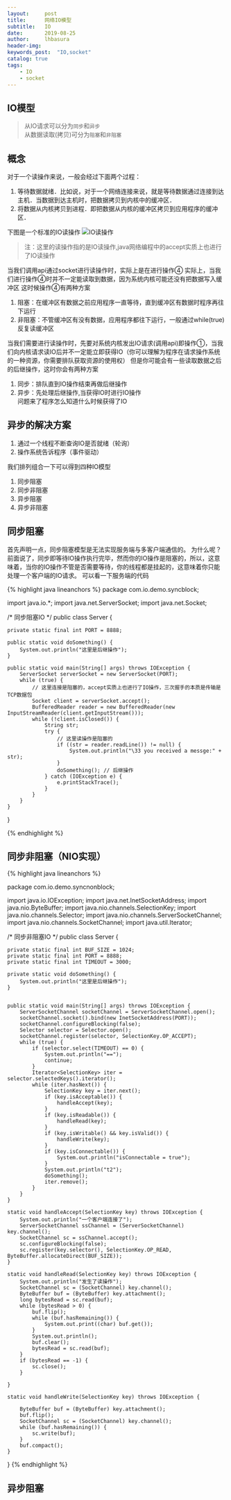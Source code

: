 ```yaml
---  
layout:     post
title:      网络IO模型
subtitle:   IO
date:       2019-08-25
author:     lhbasura
header-img: 
keywords_post:  "IO,socket"
catalog: true
tags:
    - IO
    - socket  
---  
```

## IO模型
> 从IO请求可以分为`同步`和`异步`   
> 从数据读取(拷贝)可分为`阻塞`和`非阻塞`  
 
## 概念
对于一个读操作来说，一般会经过下面两个过程：  
1. 等待数据就绪．比如说，对于一个网络连接来说，就是等待数据通过连接到达主机．当数据到达主机时，把数据拷贝到内核中的缓冲区．
2. 将数据从内核拷贝到进程．即把数据从内核的缓冲区拷贝到应用程序的缓冲区．    

下图是一个标准的IO读操作
![IO读操作](/img/io.png)

> 注：这里的读操作指的是IO读操作,java网络编程中的accept实质上也进行了IO读操作

当我们调用api通过socket进行读操作时，实际上是在进行操作④
实际上，当我们进行操作④时并不一定能读取到数据，因为系统内核可能还没有把数据写入缓冲区
这时候操作④有两种方案  
1. 阻塞：在缓冲区有数据之前应用程序一直等待，直到缓冲区有数据时程序再往下运行
2. 非阻塞：不管缓冲区有没有数据，应用程序都往下运行，一般通过while(true)反复读缓冲区

当我们需要进行读操作时，先要对系统内核发出IO请求(调用api)即操作①，当我们向内核请求读IO后并不一定能立即获得IO（你可以理解为程序在请求操作系统的一种资源，你需要排队获取资源的使用权）
但是你可能会有一些读取数据之后的后继操作，这时你会有两种方案  
1. 同步：排队直到IO操作结束再做后继操作    
2. 异步：先处理后继操作,当获得IO时进行IO操作  
问题来了程序怎么知道什么时候获得了IO

## 异步的解决方案
1. 通过一个线程不断查询IO是否就绪（轮询）  
2. 操作系统告诉程序（事件驱动）  

我们排列组合一下可以得到四种IO模型  
1. 同步阻塞
2. 同步非阻塞
3. 异步阻塞
4. 异步非阻塞  


## 同步阻塞  
首先声明一点，同步阻塞模型是无法实现服务端与多客户端通信的。
为什么呢？
前面说了，同步即等待IO操作执行完毕，然而你的IO操作是阻塞的，所以，这意味着，当你的IO操作不管是否需要等待，你的线程都是挂起的，这意味着你只能处理一个客户端的IO请求。
可以看一下服务端的代码


{% highlight java lineanchors %}
package com.io.demo.syncblock;

import java.io.*;
import java.net.ServerSocket;
import java.net.Socket;

/*
同步阻塞IO
 */
public class Server {

    private static final int PORT = 8888;

    public static void doSomething() {
        System.out.println("这里是后继操作");
    }

    public static void main(String[] args) throws IOException {
        ServerSocket serverSocket = new ServerSocket(PORT);
        while (true) {
            // 这里连接是阻塞的，accept实质上也进行了IO操作，三次握手的本质是传输是TCP数据包
            Socket client = serverSocket.accept();
            BufferedReader reader = new BufferedReader(new InputStreamReader(client.getInputStream()));
            while (!client.isClosed()) {
                String str;
                try {
                    // 这里读操作是阻塞的
                    if ((str = reader.readLine()) != null) {
                        System.out.println("\33 you received a messge:" + str);
                    }
                    doSomething(); // 后继操作
                } catch (IOException e) {
                    e.printStackTrace();
                }
            }
        }
    }
}

{% endhighlight %}

## 同步非阻塞（NIO实现）

{% highlight java lineanchors %}


package com.io.demo.syncnonblock;

import java.io.IOException;
import java.net.InetSocketAddress;
import java.nio.ByteBuffer;
import java.nio.channels.SelectionKey;
import java.nio.channels.Selector;
import java.nio.channels.ServerSocketChannel;
import java.nio.channels.SocketChannel;
import java.util.Iterator;

/*
同步非阻塞IO
 */
public class Server {

    private static final int BUF_SIZE = 1024;
    private static final int PORT = 8888;
    private static final int TIMEOUT = 3000;

    private static void doSomething() {
        System.out.println("这里是后继操作");
    }


    public static void main(String[] args) throws IOException {
        ServerSocketChannel socketChannel = ServerSocketChannel.open();
        socketChannel.socket().bind(new InetSocketAddress(PORT));
        socketChannel.configureBlocking(false);
        Selector selector = Selector.open();
        socketChannel.register(selector, SelectionKey.OP_ACCEPT);
        while (true) {
            if (selector.select(TIMEOUT) == 0) {
                System.out.println("==");
                continue;
            }
            Iterator<SelectionKey> iter = selector.selectedKeys().iterator();
            while (iter.hasNext()) {
                SelectionKey key = iter.next();
                if (key.isAcceptable()) {
                    handleAccept(key);
                }
                if (key.isReadable()) {
                    handleRead(key);
                }
                if (key.isWritable() && key.isValid()) {
                    handleWrite(key);
                }
                if (key.isConnectable()) {
                    System.out.println("isConnectable = true");
                }
                System.out.println("t2");
                doSomething();
                iter.remove();
            }
        }
    }

    static void handleAccept(SelectionKey key) throws IOException {
        System.out.println("一个客户端连接了");
        ServerSocketChannel ssChannel = (ServerSocketChannel) key.channel();
        SocketChannel sc = ssChannel.accept();
        sc.configureBlocking(false);
        sc.register(key.selector(), SelectionKey.OP_READ, ByteBuffer.allocateDirect(BUF_SIZE));
    }

    static void handleRead(SelectionKey key) throws IOException {
        System.out.println("发生了读操作");
        SocketChannel sc = (SocketChannel) key.channel();
        ByteBuffer buf = (ByteBuffer) key.attachment();
        long bytesRead = sc.read(buf);
        while (bytesRead > 0) {
            buf.flip();
            while (buf.hasRemaining()) {
                System.out.print((char) buf.get());
            }
            System.out.println();
            buf.clear();
            bytesRead = sc.read(buf);
        }
        if (bytesRead == -1) {
            sc.close();
        }

    }

    static void handleWrite(SelectionKey key) throws IOException {

        ByteBuffer buf = (ByteBuffer) key.attachment();
        buf.flip();
        SocketChannel sc = (SocketChannel) key.channel();
        while (buf.hasRemaining()) {
            sc.write(buf);
        }
        buf.compact();
    }

}
{% endhighlight %}

## 异步阻塞